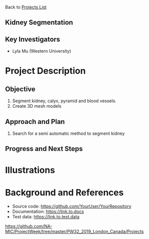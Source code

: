Back to [Projects List](../../README.md#ProjectsList)

## Kidney Segmentation

## Key Investigators
- Lyla Mu (Western University) 


# Project Description
<!-- Segment kidney, calyx, pyramid and blood vessels. Create 3D mesh models --> 

## Objective
1. Segment kidney, calyx, pyramid and blood vessels.
2. Create 3D mesh models


## Approach and Plan

1. Search for a semi automatic method to segment kidney 


## Progress and Next Steps

<!--Describe progress and next steps in a few bullet points as you are making progress.-->

# Illustrations

<!--Add pictures and links to videos that demonstrate what has been accomplished.-->

<!--![Description of picture](Example2.jpg)-->

<!--![Some more images](Example2.jpg)-->

# Background and References

<!--Use this space for information that may help people better understand your project, like links to papers, source code, or data.-->

- Source code: https://github.com/YourUser/YourRepository
- Documentation: https://link.to.docs
- Test data: https://link.to.test.data

https://github.com/NA-MIC/ProjectWeek/tree/master/PW32_2019_London_Canada/Projects

